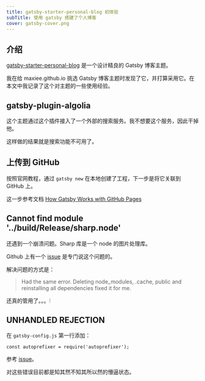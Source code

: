 ```yaml
---
title: gatsby-starter-personal-blog 初体验
subTitle: 使用 gatsby 搭建了个人博客
cover: gatsby-cover.png 
---
```


## 介绍

[gatsby-starter-personal-blog](https://github.com/greglobinski/gatsby-starter-personal-blog) 是一个设计精良的 Gatsby 博客主题。

我在给 maxiee.github.io 挑选 Gatsby 博客主题时发现了它，并打算采用它。在本文中我记录了这个对主题的一些使用经验。

## gatsby-plugin-algolia

这个主题通过这个插件接入了一个外部的搜索服务。我不想要这个服务，因此干掉他。

这样做的结果就是搜索功能不可用了。

## 上传到 GitHub

按照官网教程，通过 `gatsby new` 在本地创建了工程，下一步是将它关联到 GitHub 上。

这一步参考文档 [How Gatsby Works with GitHub Pages](https://www.gatsbyjs.org/docs/how-gatsby-works-with-github-pages/)

## Cannot find module '../build/Release/sharp.node'

还遇到一个崩溃问题。Sharp 库是一个 node 的图片处理库。

Github 上有一个 [issue](https://github.com/gatsbyjs/gatsby/issues/4693) 是专门说这个问题的。

解决问题的方式是：

> Had the same error. Deleting node_modules, .cache, public and reinstalling all dependencies fixed it for me.

还真的管用了。。。🕯

## UNHANDLED REJECTION

在 `gatsby-config.js` 第一行添加：

```
const autoprefixer = require('autoprefixer');
```

参考 [issue](https://github.com/gatsbyjs/gatsby-starter-blog/issues/30#issuecomment-372113311)。

对这些错误目前都是知其然不知其所以然的懵逼状态。